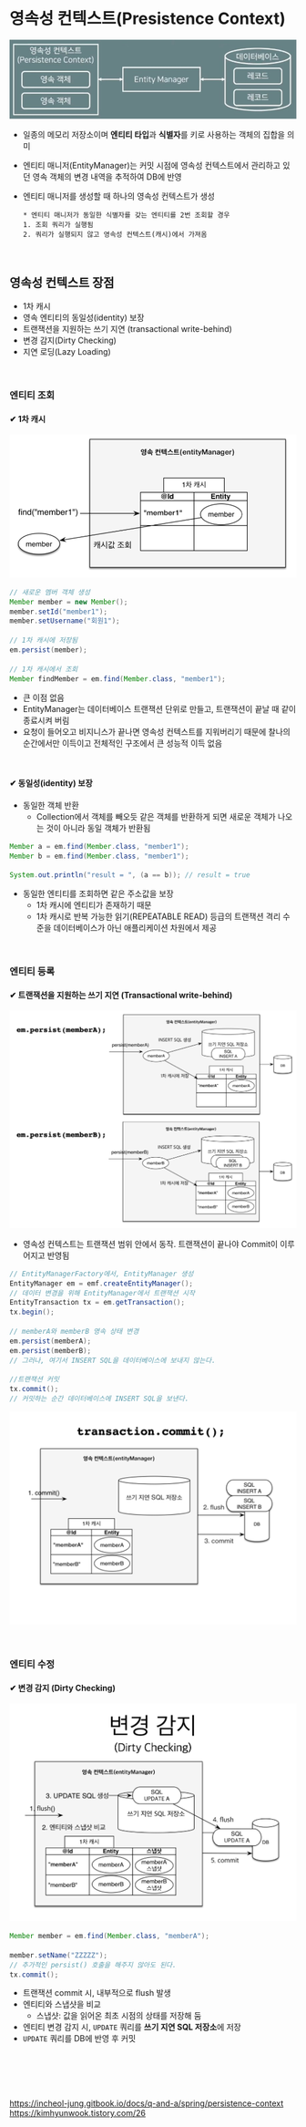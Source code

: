 # 영속성 컨텍스트(Presistence Context)

![](/JPA/images/persis.jpg)

- 일종의 메모리 저장소이며 **엔티티 타입**과 **식별자**를 키로 사용하는 객체의 집합을 의미
- 엔티티 매니저(EntityManager)는 커밋 시점에 영속성 컨텍스트에서 관리하고 있던 영속 객체의 변경 내역을 추적하여 DB에 반영
- 엔티티 매니저를 생성할 때 하나의 영속성 컨텍스트가 생성

      * 엔티티 매니저가 동일한 식별자를 갖는 엔티티를 2번 조회할 경우
      1. 조회 쿼리가 실행됨
      2. 쿼리가 실행되지 않고 영속성 컨텍스트(캐시)에서 가져옴

<br>

## 영속성 컨텍스트 장점

- 1차 캐시
- 영속 엔티티의 동일성(identity) 보장
- 트랜잭션을 지원하는 쓰기 지연 (transactional write-behind)
- 변경 감지(Dirty Checking)
- 지연 로딩(Lazy Loading)

<br>

### 엔티티 조회

#### ✔ 1차 캐시

![](https://raw.githubusercontent.com/oasis791/blog-posting/main/JPA/%EC%9E%90%EB%B0%94_ORM_%ED%91%9C%EC%A4%80_JPA_%ED%94%84%EB%A1%9C%EA%B7%B8%EB%9E%98%EB%B0%8D/3.JPA_%EB%82%B4%EB%B6%80_%EA%B5%AC%EC%A1%B0/2/1%EC%B0%A8%EC%BA%90%EC%8B%9C.png)

```java
// 새로운 멤버 객체 생성
Member member = new Member();
member.setId("member1");
member.setUsername("회원1");

// 1차 캐시에 저장됨
em.persist(member);

// 1차 캐시에서 조회
Member findMember = em.find(Member.class, "member1");
```

- 큰 이점 없음
- EntityManager는 데이터베이스 트랜잭션 단위로 만들고, 트랜잭션이 끝날 때 같이 종료시켜 버림
- 요청이 들어오고 비지니스가 끝나면 영속성 컨텍스트를 지워버리기 때문에 찰나의 순간에서만 이득이고 전체적인 구조에서 큰 성능적 이득 없음

<br>

#### ✔ 동일성(identity) 보장

- 동일한 객체 반환
  - Collection에서 객체를 빼오듯 같은 객체를 반환하게 되면 새로운 객체가 나오는 것이 아니라 동일 객체가 반환됨

```java
Member a = em.find(Member.class, "member1");
Member b = em.find(Member.class, "member1");

System.out.println("result = ", (a == b)); // result = true
```

- 동일한 엔티티를 조회하면 같은 주소값을 보장
  - 1차 캐시에 엔티티가 존재하기 때문
  - 1차 캐시로 반복 가능한 읽기(REPEATABLE READ) 등급의 트랜잭션 격리 수준을 데이터베이스가 아닌 애플리케이션 차원에서 제공

<br>

### 엔티티 등록

#### ✔ 트랜잭션을 지원하는 쓰기 지연 (Transactional write-behind)

![](https://raw.githubusercontent.com/oasis791/blog-posting/main/JPA/%EC%9E%90%EB%B0%94_ORM_%ED%91%9C%EC%A4%80_JPA_%ED%94%84%EB%A1%9C%EA%B7%B8%EB%9E%98%EB%B0%8D/3.JPA_%EB%82%B4%EB%B6%80_%EA%B5%AC%EC%A1%B0/2/%EC%93%B0%EA%B8%B0%20%EC%A7%80%EC%97%B0%20%EC%A0%80%EC%9E%A5%EC%86%8C.png)

- 영속성 컨텍스트는 트랜잭션 범위 안에서 동작. 트랜잭션이 끝나야 Commit이 이루어지고 반영됨

```java
// EntityManagerFactory에서, EntityManager 생성
EntityManager em = emf.createEntityManager();
// 데이터 변경을 위해 EntityManager에서 트랜잭션 시작
EntityTransaction tx = em.getTransaction();
tx.begin();

// memberA와 memberB 영속 상태 변경
em.persist(memberA);
em.persist(memberB);
// 그러나, 여기서 INSERT SQL을 데이터베이스에 보내지 않는다.

//트랜잭션 커밋
tx.commit();
// 커밋하는 순간 데이터베이스에 INSERT SQL을 보낸다.
```

![](https://raw.githubusercontent.com/oasis791/blog-posting/main/JPA/%EC%9E%90%EB%B0%94_ORM_%ED%91%9C%EC%A4%80_JPA_%ED%94%84%EB%A1%9C%EA%B7%B8%EB%9E%98%EB%B0%8D/3.JPA_%EB%82%B4%EB%B6%80_%EA%B5%AC%EC%A1%B0/2/%ED%8A%B8%EB%9E%9C%EC%9E%AD%EC%85%98%20%EC%BB%A4%EB%B0%8B.png)

<br>

### 엔티티 수정

#### ✔ 변경 감지 (Dirty Checking)

![](https://raw.githubusercontent.com/oasis791/blog-posting/main/JPA/%EC%9E%90%EB%B0%94_ORM_%ED%91%9C%EC%A4%80_JPA_%ED%94%84%EB%A1%9C%EA%B7%B8%EB%9E%98%EB%B0%8D/3.JPA_%EB%82%B4%EB%B6%80_%EA%B5%AC%EC%A1%B0/2/%EB%B3%80%EA%B2%BD%EA%B0%90%EC%A7%80.png)

```java
Member member = em.find(Member.class, "memberA");

member.setName("ZZZZZ");
// 추가적인 persist() 호출을 해주지 않아도 된다.
tx.commit();
```

- 트랜잭션 commit 시, 내부적으로 flush 발생
- 엔티티와 스냅샷을 비교
  - 스냅샷: 값을 읽어온 최초 시점의 상태를 저장해 둠
- 엔티티 변경 감지 시, `UPDATE` 쿼리를 **쓰기 지연 SQL 저장소**에 저장
- `UPDATE` 쿼리를 DB에 반영 후 커밋

<br>
<br>
<br>
<br>

https://incheol-jung.gitbook.io/docs/q-and-a/spring/persistence-context <br>
https://kimhyunwook.tistory.com/26
